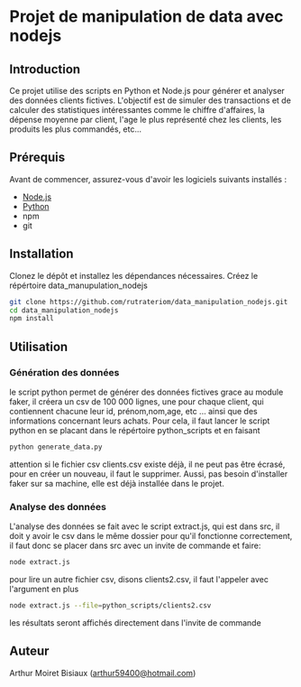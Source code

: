 # Projet de manipulation de data avec nodejs

## Introduction

Ce projet utilise des scripts en Python et Node.js pour générer et analyser des données clients fictives. L'objectif est de simuler des transactions et de calculer des statistiques intéressantes comme le chiffre d'affaires, la dépense moyenne par client, l'age le plus représenté chez les clients, les produits les plus commandés, etc...

## Prérequis

Avant de commencer, assurez-vous d'avoir les logiciels suivants installés :

- [Node.js](https://nodejs.org/)
- [Python](https://www.python.org/)
- npm
- git

## Installation

Clonez le dépôt et installez les dépendances nécessaires.
Créez le répértoire data_manupulation_nodejs
```bash
git clone https://github.com/rutrateriom/data_manipulation_nodejs.git
cd data_manipulation_nodejs
npm install
```

## Utilisation
### Génération des données
le script python permet de générer des données fictives grace au module faker, il créera un csv de 100 000 lignes, une pour chaque client, qui contiennent chacune leur id, prénom,nom,age, etc ... ainsi que des informations concernant leurs achats.
Pour cela, il faut lancer le script python en se placant dans le répértoire python_scripts et en faisant 
```bash
python generate_data.py
```
attention si le fichier csv clients.csv existe déjà, il ne peut pas être écrasé, pour en créer un nouveau, il faut le supprimer.
Aussi, pas besoin d'installer faker sur sa machine, elle est déjà installée dans le projet.
### Analyse des données
L'analyse des données se fait avec le script extract.js, qui est dans src, il doit y avoir le csv dans le même dossier pour qu'il fonctionne correctement, il faut donc se placer dans src avec un invite de commande et faire:
```bash
node extract.js
```
pour lire un autre fichier csv, disons clients2.csv, il faut l'appeler avec l'argument en plus
```bash
node extract.js --file=python_scripts/clients2.csv
```
les résultats seront affichés directement dans l'invite de commande
## Auteur
Arthur Moiret Bisiaux (arthur59400@hotmail.com)
